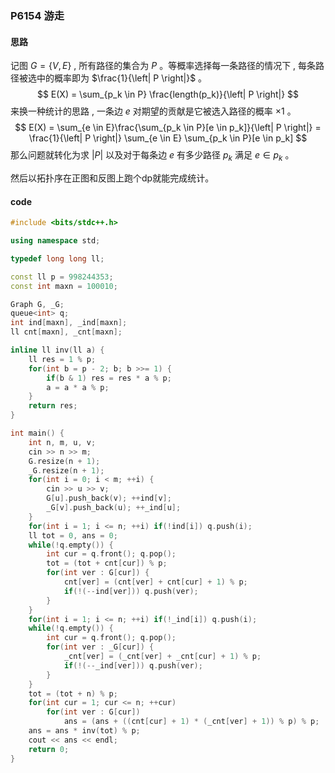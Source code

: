 ### P6154 游走

#### 思路

记图 $G = \{V, E\}$ , 所有路径的集合为 $P$ 。等概率选择每一条路径的情况下 , 每条路径被选中的概率即为 $\frac{1}{\left| P \right|}$ 。  
$$
E(X) = \sum_{p_k \in P} \frac{length(p_k)}{\left| P \right|}
$$
来换一种统计的思路 , 一条边 $e$ 对期望的贡献是它被选入路径的概率 $\times 1$ 。
$$
E(X) = \sum_{e \in E}\frac{\sum_{p_k \in P}[e \in p_k]}{\left| P \right|} = \frac{1}{\left| P \right|} \sum_{e \in E} \sum_{p_k \in P}[e \in p_k] 
$$
那么问题就转化为求 $\left| P \right|$ 以及对于每条边 $e$ 有多少路径 $p_k$ 满足 $e \in p_k$ 。  

然后以拓扑序在正图和反图上跑个dp就能完成统计。  

#### code

```cpp
#include <bits/stdc++.h>

using namespace std;

typedef long long ll;

const ll p = 998244353;
const int maxn = 100010; 

Graph G, _G;
queue<int> q;
int ind[maxn], _ind[maxn];
ll cnt[maxn], _cnt[maxn];

inline ll inv(ll a) {
	ll res = 1 % p;
	for(int b = p - 2; b; b >>= 1) {
		if(b & 1) res = res * a % p;
		a = a * a % p;		
	}
	return res;
}

int main() {
	int n, m, u, v;
	cin >> n >> m;
	G.resize(n + 1);
	_G.resize(n + 1);
	for(int i = 0; i < m; ++i) {
		cin >> u >> v;
		G[u].push_back(v); ++ind[v];
		_G[v].push_back(u); ++_ind[u];
	}
	for(int i = 1; i <= n; ++i) if(!ind[i]) q.push(i);
	ll tot = 0, ans = 0;
	while(!q.empty()) {
		int cur = q.front(); q.pop();
		tot = (tot + cnt[cur]) % p;
		for(int ver : G[cur]) {
			cnt[ver] = (cnt[ver] + cnt[cur] + 1) % p;
			if(!(--ind[ver])) q.push(ver);
		}
	}
	for(int i = 1; i <= n; ++i) if(!_ind[i]) q.push(i);
	while(!q.empty()) {
		int cur = q.front(); q.pop();
		for(int ver : _G[cur]) {
			_cnt[ver] = (_cnt[ver] + _cnt[cur] + 1) % p;
			if(!(--_ind[ver])) q.push(ver);
		}
	}
	tot = (tot + n) % p; 
	for(int cur = 1; cur <= n; ++cur)
		for(int ver : G[cur])
			ans = (ans + ((cnt[cur] + 1) * (_cnt[ver] + 1)) % p) % p;
	ans = ans * inv(tot) % p;
	cout << ans << endl;
	return 0;
}
```

